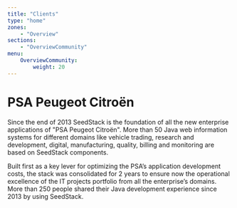 ```yaml
---
title: "Clients"
type: "home"
zones:
    - "Overview"
sections:
    - "OverviewCommunity"
menu:
    OverviewCommunity:
        weight: 20
---
```


# PSA Peugeot Citroën

Since the end of 2013 SeedStack is the foundation of all the new enterprise applications of "PSA Peugeot Citroën". More than 
50 Java web information systems for different domains like vehicle trading, research and development, digital, manufacturing, 
quality, billing and monitoring are based on SeedStack components.

Built first as a key lever for optimizing the PSA’s application development costs, the stack was consolidated for 
2 years to ensure now the operational excellence of the IT projects portfolio from all the enterprise’s domains. 
More than 250 people shared their Java development experience since 2013 by using SeedStack.

